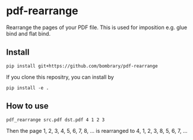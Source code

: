 # pdf-rearrange

Rearrange the pages of your PDF file. This is used for imposition e.g. glue bind and flat bind.

## Install 

```
pip install git+https://github.com/bombrary/pdf-rearrange
```

If you clone this repositry, you can install by

```
pip install -e .
```

## How to use

```
pdf_rearrange src.pdf dst.pdf 4 1 2 3
```

Then the page 1, 2, 3, 4, 5, 6, 7, 8, ... is rearranged to 4, 1, 2, 3, 8, 5, 6, 7, ...
